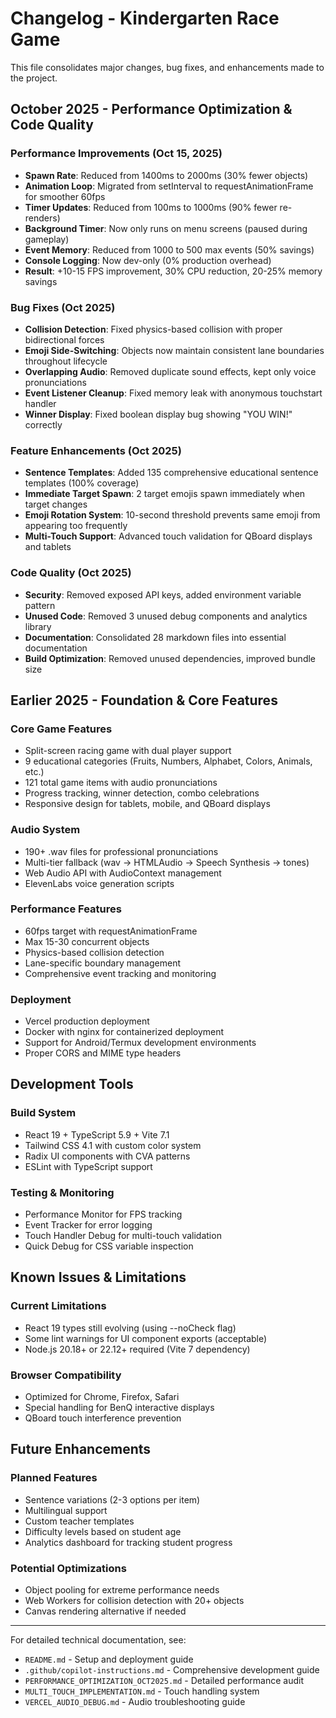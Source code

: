 # Changelog - Kindergarten Race Game

This file consolidates major changes, bug fixes, and enhancements made to the project.

## October 2025 - Performance Optimization & Code Quality

### Performance Improvements (Oct 15, 2025)
- **Spawn Rate**: Reduced from 1400ms to 2000ms (30% fewer objects)
- **Animation Loop**: Migrated from setInterval to requestAnimationFrame for smoother 60fps
- **Timer Updates**: Reduced from 100ms to 1000ms (90% fewer re-renders)
- **Background Timer**: Now only runs on menu screens (paused during gameplay)
- **Event Memory**: Reduced from 1000 to 500 max events (50% savings)
- **Console Logging**: Now dev-only (0% production overhead)
- **Result**: +10-15 FPS improvement, 30% CPU reduction, 20-25% memory savings

### Bug Fixes (Oct 2025)
- **Collision Detection**: Fixed physics-based collision with proper bidirectional forces
- **Emoji Side-Switching**: Objects now maintain consistent lane boundaries throughout lifecycle
- **Overlapping Audio**: Removed duplicate sound effects, kept only voice pronunciations
- **Event Listener Cleanup**: Fixed memory leak with anonymous touchstart handler
- **Winner Display**: Fixed boolean display bug showing "YOU WIN!" correctly

### Feature Enhancements (Oct 2025)
- **Sentence Templates**: Added 135 comprehensive educational sentence templates (100% coverage)
- **Immediate Target Spawn**: 2 target emojis spawn immediately when target changes
- **Emoji Rotation System**: 10-second threshold prevents same emoji from appearing too frequently
- **Multi-Touch Support**: Advanced touch validation for QBoard displays and tablets

### Code Quality (Oct 2025)
- **Security**: Removed exposed API keys, added environment variable pattern
- **Unused Code**: Removed 3 unused debug components and analytics library
- **Documentation**: Consolidated 28 markdown files into essential documentation
- **Build Optimization**: Removed unused dependencies, improved bundle size

## Earlier 2025 - Foundation & Core Features

### Core Game Features
- Split-screen racing game with dual player support
- 9 educational categories (Fruits, Numbers, Alphabet, Colors, Animals, etc.)
- 121 total game items with audio pronunciations
- Progress tracking, winner detection, combo celebrations
- Responsive design for tablets, mobile, and QBoard displays

### Audio System
- 190+ .wav files for professional pronunciations
- Multi-tier fallback (wav → HTMLAudio → Speech Synthesis → tones)
- Web Audio API with AudioContext management
- ElevenLabs voice generation scripts

### Performance Features
- 60fps target with requestAnimationFrame
- Max 15-30 concurrent objects
- Physics-based collision detection
- Lane-specific boundary management
- Comprehensive event tracking and monitoring

### Deployment
- Vercel production deployment
- Docker with nginx for containerized deployment
- Support for Android/Termux development environments
- Proper CORS and MIME type headers

## Development Tools

### Build System
- React 19 + TypeScript 5.9 + Vite 7.1
- Tailwind CSS 4.1 with custom color system
- Radix UI components with CVA patterns
- ESLint with TypeScript support

### Testing & Monitoring
- Performance Monitor for FPS tracking
- Event Tracker for error logging
- Touch Handler Debug for multi-touch validation
- Quick Debug for CSS variable inspection

## Known Issues & Limitations

### Current Limitations
- React 19 types still evolving (using --noCheck flag)
- Some lint warnings for UI component exports (acceptable)
- Node.js 20.18+ or 22.12+ required (Vite 7 dependency)

### Browser Compatibility
- Optimized for Chrome, Firefox, Safari
- Special handling for BenQ interactive displays
- QBoard touch interference prevention

## Future Enhancements

### Planned Features
- Sentence variations (2-3 options per item)
- Multilingual support
- Custom teacher templates
- Difficulty levels based on student age
- Analytics dashboard for tracking student progress

### Potential Optimizations
- Object pooling for extreme performance needs
- Web Workers for collision detection with 20+ objects
- Canvas rendering alternative if needed

---

For detailed technical documentation, see:
- `README.md` - Setup and deployment guide
- `.github/copilot-instructions.md` - Comprehensive development guide
- `PERFORMANCE_OPTIMIZATION_OCT2025.md` - Detailed performance audit
- `MULTI_TOUCH_IMPLEMENTATION.md` - Touch handling system
- `VERCEL_AUDIO_DEBUG.md` - Audio troubleshooting guide
